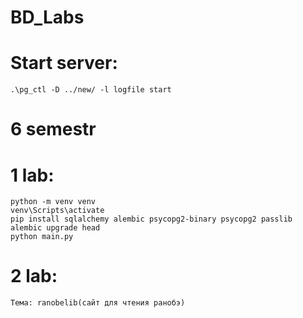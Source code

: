 # BD_Labs
# Start server:
    .\pg_ctl -D ../new/ -l logfile start
# 6 semestr
# 1 lab:
    python -m venv venv  
    venv\Scripts\activate
    pip install sqlalchemy alembic psycopg2-binary psycopg2 passlib
    alembic upgrade head
    python main.py
# 2 lab:
    Тема: ranobelib(сайт для чтения ранобэ)